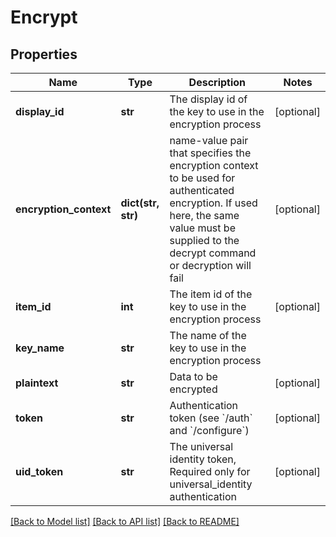 # Encrypt

## Properties
Name | Type | Description | Notes
------------ | ------------- | ------------- | -------------
**display_id** | **str** | The display id of the key to use in the encryption process | [optional] 
**encryption_context** | **dict(str, str)** | name-value pair that specifies the encryption context to be used for authenticated encryption. If used here, the same value must be supplied to the decrypt command or decryption will fail | [optional] 
**item_id** | **int** | The item id of the key to use in the encryption process | [optional] 
**key_name** | **str** | The name of the key to use in the encryption process | 
**plaintext** | **str** | Data to be encrypted | [optional] 
**token** | **str** | Authentication token (see &#x60;/auth&#x60; and &#x60;/configure&#x60;) | [optional] 
**uid_token** | **str** | The universal identity token, Required only for universal_identity authentication | [optional] 

[[Back to Model list]](../README.md#documentation-for-models) [[Back to API list]](../README.md#documentation-for-api-endpoints) [[Back to README]](../README.md)


